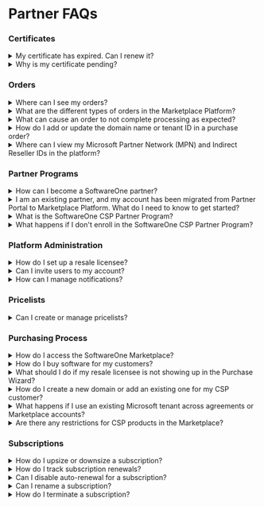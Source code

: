 # Partner FAQs

### Certificates

<details>

<summary>My certificate has expired. Can I renew it?</summary>

If your certificate has expired, it's no longer valid and can't be used for transactions.

You can renew an expired certificate by re-enrolling in the program.

</details>

<details>

<summary>Why is my certificate pending?</summary>

A certificate will remain in the pending state if there are issues with your enrollment. For example, if the MPN ID you provided during enrollment is invalid, and requires correction.

If your certificate is pending, the **General** tab on the certificate details page will describe the steps you need to take so we can process your enrollment.

</details>

### Orders

<details>

<summary>Where can I see my orders?</summary>

You can view your order history on the **Orders** page, available under **Marketplace** in the main navigation menu.&#x20;

To view the details for a specific order, select the order number. For more information, see [Orders](../../../modules-and-features/marketplace/orders/).&#x20;

</details>

<details>

<summary>What are the different types of orders in the Marketplace Platform?</summary>

The Marketplace Platform supports the following types of orders:

* **Purchase orders** - An order to buy a new product or service by establishing a new agreement.
* **Change orders** - An order to change the quantity, such as downsizing the quantity of licenses or ordering additional licenses.
* **Termination orders** - An order to terminate an active subscription or an agreement.
* **Configuration orders** - An order to enable or disable the auto-renewal of a subscription.

To learn more about marketplace orders, see [Orders](../../../modules-and-features/marketplace/orders/).

</details>

<details>

<summary>What can cause an order to not complete processing as expected?</summary>

An order can remain in the **Querying** state due to issues with the ordering parameters, such as the domain name, or if a required action has not been completed.

If there's an issue with your order, the **General** tab on the order details page will highlight the issue and provide steps you need to take to ensure your order moves to the next stage.

For example, if the GDAP relationship request needs to be accepted or the domain name needs updating, the **General** tab will guide you through the next steps.

</details>

<details>

<summary>How do I add or update the domain name or tenant ID in a purchase order?</summary>

If the domain name or tenant ID needs adding or updating, follow these steps:

1. Navigate to the **Orders** page in the platform. Then, select the required order.&#x20;
2. On the order details page, select the **Parameters** tab.&#x20;
3. In the **Ordering** section, select **Edit**. Then, add or update the **Existing domain name** or **Primary domain name** fields as needed.&#x20;
4. Select **Save**.&#x20;
5. Select **Process** in the upper right to resume order processing. To learn more, see [Change Your Order's Status to Processing](../../../modules-and-features/marketplace/orders/set-an-order-to-processing.md).

{% hint style="info" %}
When updating the name, make sure that your primary domain name or tenant ID matches the details in the Microsoft 365 Admin Center or Microsoft Azure Management Portal.
{% endhint %}

</details>

<details>

<summary>Where can I view my Microsoft Partner Network (MPN) and Indirect Reseller IDs in the platform?</summary>

Your MPN and Indirect Reseller IDs are displayed on the **Parameter** tab within the certificate details. To view these IDs, follow these steps:

1. Navigate to the **Certificates** page, located under **Marketplace** in the main navigation menu.
2. Select the desired certificate.
3. On the certificate details page, select the **Parameters** tab.

The MPN ID is displayed under **Ordering** parameters, and the Indirect Reseller ID is shown under **Fulfillment** parameters.&#x20;

{% hint style="info" %}
An incorrect MPN or Indirect Reseller ID will prevent your Marketplace order from moving to the next stage. If the IDs need to be updated, [contact Marketplace Platform Support](../../../help-and-support/contact-support.md).
{% endhint %}

</details>

### Partner Programs

<details>

<summary>How can I become a SoftwareOne partner?</summary>

For information about SoftwareOne Partner Programs, visit  [https://www.softwareone.com/en/partner-programs](https://www.softwareone.com/en/partner-programs) and fill out the contact form.

After submitting the form, a SoftwareOne representative will contact you.

</details>

<details>

<summary>I am an existing partner, and my account has been migrated from Partner Portal to Marketplace Platform. What do I need to know to get started?</summary>

If your account has been recently migrated, sign in to your Marketplace account and complete these steps:

1. &#x20;[Enroll in the SoftwareOne CSP partner program](how-to-enroll-in-the-softwareone-csp-partner-program.md). Once you complete your enrollment, you will receive a certificate. This certificate must be selected when ordering CSP products from the Marketplace.
2. [Configure licensees for reselling products to your end customers](how-to-configure-licensees-for-resale.md). Licensees are the end-users or consumers of the product. If you want to order products from the Marketplace and resell them to other organizations, you must set up these licensees as resale licensees. Licensee selection is required when placing an order in the Marketplace.

</details>

<details>

<summary>What is the SoftwareOne CSP Partner Program?</summary>

The SoftwareOne CSP Partner Program is for SoftwareOne partners to ensure compliance with our terms and conditions.

All SoftwareOne partners are required to enroll in this program to obtain a compliance certificate, which is linked to all CSP products in the Marketplace. Enrollment must be completed before any purchases can be made.

Once you've successfully enrolled in the program, a compliance certificate is generated. You'll need to select this certificate when ordering CSP products and services.

</details>

<details>

<summary>What happens if I don't enroll in the SoftwareOne CSP Partner Program?</summary>

Enrolling in the SoftwareOne CSP Partner Program is necessary to ensure compliance with all the terms and conditions.&#x20;

If you don't complete the enrollment, you won't be able to order CSP products for resale to your customers.

</details>

### Platform Administration

<details>

<summary>How do I set up a resale licensee?</summary>

You can set up the licensee from the **Licensees** page, available under **Settings** in the main navigation menu. For details, see [How to Configure Licensees for Resale](how-to-configure-licensees-for-resale.md).

</details>

<details>

<summary>Can I invite users to my account?</summary>

Account administrators can add new users from the **Users** page, available under **Settings** in the main navigation menu.&#x20;

To invite someone, you'll need their first and last name and email address. For details, see [Add New Users](../../../modules-and-features/settings/users/add-new-users.md).&#x20;

</details>

<details>

<summary>How can I manage notifications?</summary>

Individual users can manage notifications for their profile through the **My profile** option in their account. For details, see [Manage Notification Preferences](../interface/manage-notification-preferences.md).

Account administrators can configure and manage notifications at the account level through the **Notifications** feature, available under **Settings** in the main navigation menu. For details, see [Enable or Disable Categories](../../../modules-and-features/settings/notifications/enable-or-disable-categories.md).

</details>

### Pricelists

<details>

<summary>Can I create or manage pricelists?</summary>

You cannot create or manage price lists. You can only view the existing ones.&#x20;

All price lists are available on the **Price lists** page, located under the **Marketplace** in the main navigation menu. Additionally, price lists are also available under the **Pricing** section on the product details page.

</details>

### Purchasing Process

<details>

<summary>How do I access the SoftwareOne Marketplace?</summary>

You can access the SoftwareOne Marketplace by signing in to your account and selecting **Marketplace** > **Products** from the main navigation menu.

</details>

<details>

<summary>How do I buy software for my customers?</summary>

To buy products for resale to your customers:

1. Navigate to the **Products** page, located under the **Marketplace** in the main navigation menu.
2. Select the product you want to buy. Then, select **Buy Now** to start the purchase wizard.
3. Follow the steps in the purchase wizard. Make sure to create a new agreement or select an existing one, select a preconfigured resale licensee, and choose your certificate.
4. Complete the remaining steps in the wizard to place your order.

For detailed instructions, see [How to Order Products for Resale](how-to-order-products-for-resale.md).

</details>

<details>

<summary>What should I do if my resale licensee is not showing up in the Purchase Wizard?</summary>

Make sure that your account as a reseller is properly configured and that your resale licensee information is correctly set up. For details, see the following links:

* [How to Verify If Your Account Has Partner Capabilities](how-to-verify-if-your-account-has-partner-capabilities.md)
* [How to Configure Licensees for Resale](how-to-configure-licensees-for-resale.md)

If you still face issues, contact [Marketplace Platform Support](../../../help-and-support/contact-support.md).&#x20;

</details>

<details>

<summary>How do I create a new domain or add an existing one for my CSP customer?</summary>

When placing an order, you can choose to add an existing Microsoft account domain or create a new one.&#x20;

If you decide to connect an existing account, a global administrator for the Microsoft account must accept the relationship request.

</details>

<details>

<summary>What happens if I use an existing Microsoft tenant across agreements or Marketplace accounts?</summary>

The Marketplace Platform doesn't allow using an existing domain or tenant name across agreements or multiple accounts.&#x20;

If you enter a name that's already in use within an agreement or by another Marketplace client, the **General** tab on the order details page will indicate that the domain is already in use and needs to be updated.&#x20;

A message is also displayed in the **Ordering** section under the **Parameters** tab stating that the domain is already in use.

</details>

<details>

<summary>Are there any restrictions for CSP products in the Marketplace?</summary>

The following restrictions apply to CSP products:

* You cannot create new agreements using the same CSP domain across multiple clients.
* Creating agreements using the same CSP tenant, product, and licensee is also prohibited. If an agreement already exists, you must update the existing agreement to request new subscriptions instead of creating a new one.

</details>

### Subscriptions

<details>

<summary>How do I upsize or downsize a subscription?</summary>

You can adjust the number of licenses by placing a change order. Certain restrictions apply when you are adjusting the quantity.

For details, see [How to Change the Quantity of Licenses](../marketplace-for-clients/adjust-subscription-quantity.md).

</details>

<details>

<summary>How do I track subscription renewals?</summary>

Use the following methods to track upcoming renewals:

* Use the **Renewal date** column on the **Subscriptions** page, located under **Marketplace** in the main navigation menu.
* Apply the **Renewal date** filter in the data grid. You can also sort subscriptions based on their renewal date.&#x20;

- Open an individual subscription to check the renewal date.

Marketplace subscriptions renew automatically unless you disable their automatic renewal.

</details>

<details>

<summary>Can I disable auto-renewal for a subscription?</summary>

Yes, you can disable the auto-renewal by placing a configuration order. For details, see [Manage Automatic Renewals](../../../modules-and-features/marketplace/subscriptions/manage-automatic-renewals.md).

</details>

<details>

<summary>Can I rename a subscription?</summary>

Yes, SoftwareOne partners managing multiple subscriptions can rename subscriptions for easier identification. For details, see [Edit Subscription Name](../../../modules-and-features/marketplace/subscriptions/rename-a-subscription.md).

</details>

<details>

<summary>How do I terminate a subscription?</summary>

Subscriptions can be terminated by placing a termination order.

* To cancel all subscriptions in an agreement, you must place a termination order for the entire agreement. For details, see [Terminate Agreement](../../../modules-and-features/marketplace/agreements/terminate-agreements.md).
* To cancel some, but not all, subscriptions in an agreement, you must place a termination order for the subscription. For details, see [Terminate Subscriptions](../../../modules-and-features/marketplace/subscriptions/terminate-a-subscription.md).

</details>
